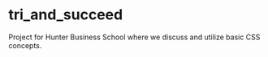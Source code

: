 # tri_and_succeed
Project for Hunter Business School where we discuss and utilize basic CSS concepts.
